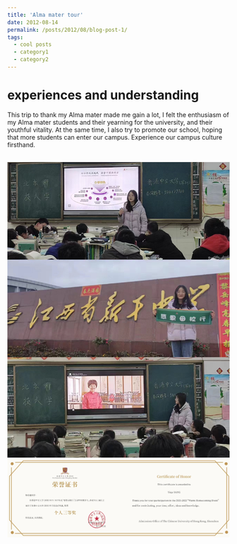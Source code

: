 ```yaml
---
title: 'Alma mater tour'
date: 2012-08-14
permalink: /posts/2012/08/blog-post-1/
tags:
  - cool posts
  - category1
  - category2
---
```


experiences and understanding
======
This trip to thank my Alma mater made me gain a lot, I felt the enthusiasm of my Alma mater students and their yearning for the university, and their youthful vitality. At the same time, I also try to promote our school, hoping that more students can enter our campus. Experience our campus culture firsthand.

<br/><img src='/images/感恩母校行.jpg'> 
<br/><img src='/images/感恩母校行award.jpg'> 